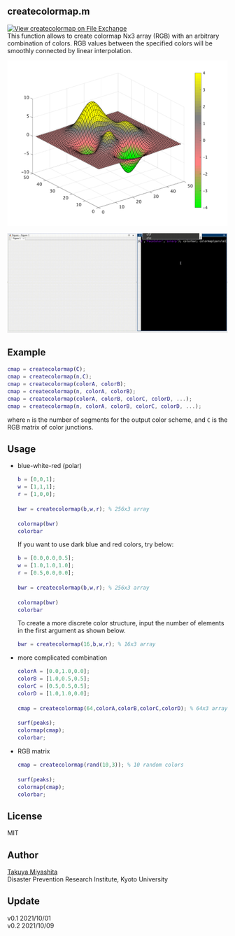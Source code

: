 ## createcolormap.m 
[![View createcolormap on File Exchange](https://www.mathworks.com/matlabcentral/images/matlab-file-exchange.svg)](https://jp.mathworks.com/matlabcentral/fileexchange/100089-createcolormap)   
This function allows to create colormap Nx3 array (RGB) with an arbitrary combination of colors. 
RGB values between the specified colors will be smoothly connected by linear interpolation.


<p align="center">
<img src="https://github.com/hydrocoast/createcolormap/blob/main/createcolormap_example.png", width="600">
</p>  
<p align="center">
<img src="https://github.com/hydrocoast/createcolormap/blob/main/createcolormap_example_N5.gif", width="720">
</p>  

## Example
  ```matlab
  cmap = createcolormap(C);
  cmap = createcolormap(n,C);
  cmap = createcolormap(colorA, colorB);
  cmap = createcolormap(n, colorA, colorB);
  cmap = createcolormap(colorA, colorB, colorC, colorD, ...);
  cmap = createcolormap(n, colorA, colorB, colorC, colorD, ...);
  ```
  where `n` is the number of segments for the output color scheme, and `C` is the RGB matrix of color junctions.

## Usage
+ blue-white-red (polar)
  ```matlab
  b = [0,0,1];
  w = [1,1,1];
  r = [1,0,0];

  bwr = createcolormap(b,w,r); % 256x3 array
  
  colormap(bwr)
  colorbar
  ```

  If you want to use dark blue and red colors, try below:
  ```matlab
  b = [0.0,0.0,0.5];
  w = [1.0,1.0,1.0];
  r = [0.5,0.0,0.0];

  bwr = createcolormap(b,w,r); % 256x3 array

  colormap(bwr)
  colorbar
  ```

  To create a more discrete color structure, input the number of elements in the first argument as shown below.
  ```matlab
  bwr = createcolormap(16,b,w,r); % 16x3 array 
  ```

+ more complicated combination
  ```matlab
  colorA = [0.0,1.0,0.0];
  colorB = [1.0,0.5,0.5];
  colorC = [0.5,0.5,0.5];
  colorD = [1.0,1.0,0.0];

  cmap = createcolormap(64,colorA,colorB,colorC,colorD); % 64x3 array

  surf(peaks); 
  colormap(cmap);
  colorbar;
  ```

+ RGB matrix
  ```matlab
  cmap = createcolormap(rand(10,3)); % 10 random colors

  surf(peaks);
  colormap(cmap);
  colorbar;
  ```


## License
MIT

## Author
[Takuya Miyashita](https://hydrocoast.jp)   
Disaster Prevention Research Institute, Kyoto University  

## Update
  v0.1  2021/10/01   
  v0.2  2021/10/09   

